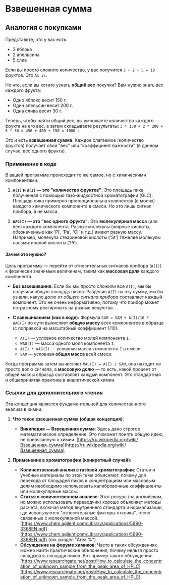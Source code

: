 # Взвешенная сумма

## Аналогия с покупками

Представьте, что у вас есть:
*   3 яблока
*   2 апельсина
*   5 слив

Если вы просто сложите количество, у вас получится `3 + 2 + 5 = 10` фруктов. Это `As is`.

Но что, если вы хотите узнать **общий вес** покупки? Вам нужно знать вес каждого фрукта:
*   Одно яблоко весит 150 г.
*   Один апельсин весит 200 г.
*   Одна слива весит 30 г.

Теперь, чтобы найти общий вес, вы умножаете количество каждого фрукта на его вес, а затем складываете результаты:
`3 * 150 + 2 * 200 + 5 * 30 = 450 + 400 + 150 = 1000 г`

Это и есть **взвешенная сумма**. Каждое слагаемое (количество фруктов) получает свой "вес" или "коэффициент важности" (в данном случае, вес одного фрукта).

### Применение в коде

В вашей программе происходит то же самое, но с химическими компонентами:

1.  **`A(I)` и `B(I)` — это "количество фруктов"**. Это площадь пика, полученная с помощью газо-жидкостной хроматографии (GLC). Площадь пика примерно пропорциональна количеству (в молях) каждого химического компонента в смеси. Но это лишь сигнал прибора, а не масса.

2.  **`WAG(I)` — это "вес одного фрукта"**. Это **молекулярная масса** (или вес) каждого компонента. Разные молекулы (жирные кислоты, обозначенные как 'Pi', 'Pa', 'Ol' и т.д.) имеют разную массу. Например, молекула стеариновой кислоты ('St') тяжелее молекулы пальмитиновой кислоты ('Pi').

#### Зачем это нужно?

Цель программы — перейти от относительных сигналов прибора (`A(I)`) к физически значимым величинам, таким как **массовая доля** каждого компонента.

*   **Без взвешивания:** Если бы мы просто сложили все `A(I)`, мы бы получили общую площадь пиков. Разделив `A(I)` на эту сумму, мы бы узнали, какую *долю от общего сигнала прибора* составляет каждый компонент. Это не очень информативно, потому что прибор может по-разному реагировать на разные вещества.

*   **С взвешиванием (как в коде):** Формула `SAM = SAM + A(I)/10 * WAG(I)` по сути вычисляет **общую массу** всех компонентов в образце (с поправкой на масштабный коэффициент 1/10).
    *   `A(I)` — условное количество молей компонента `I`.
    *   `WAG(I)` — масса одного моля компонента `I`.
    *   `A(I) * WAG(I)` — условная масса компонента `I` в смеси.
    *   `SAM` — условная **общая масса** всей смеси.

Когда программа затем вычисляет `MAL(I) = A(I) / SAM`, она находит не просто долю сигнала, а **массовую долю** — то есть, какой процент от общей массы образца составляет каждый компонент. Это стандартная и общепринятая практика в аналитической химии.

### Ссылки для дополнительного чтения

Эта концепция является фундаментальной для количественного анализа в химии.

1.  **Что такое взвешенная сумма (общая концепция)**:
    *   **Википедия — Взвешенная сумма**: Здесь дано строгое математическое определение. Это поможет понять общую идею, не привязанную к химии.
        [https://ru.wikipedia.org/wiki/Взвешенная_сумма](https://ru.wikipedia.org/wiki/Взвешенная_сумма)

2.  **Применение в хроматографии (конкретный случай)**:
    *   **Количественный анализ в газовой хроматографии**: Статьи и учебные материалы по этой теме объясняют, почему для перехода от площадей пиков к концентрациям или массовым долям необходимо использовать калибровочные коэффициенты или молекулярные массы.
    *   **Статья о количественном анализе**: Этот ресурс (на английском, но можно использовать переводчик) хорошо объясняет методы расчета, включая метод внутреннего стандарта и нормализации, где используются "относительные факторы отклика", тесно связанные с молекулярной массой.
        [https://www.chem.agilent.com/Library/applications/5990-3368EN.pdf](https://www.chem.agilent.com/Library/applications/5990-3368EN.pdf) (см. раздел "Area %")
    *   **Обсуждение на форуме химиков**: Часто в таких обсуждениях можно найти практические объяснения, почему нельзя просто складывать площади пиков. Вот пример такого обсуждения:
        [https://www.researchgate.net/post/How_to_calculate_the_concentration_of_unknown_sample_from_the_peak_area_of_HPLC](https://www.researchgate.net/post/How_to_calculate_the_concentration_of_unknown_sample_from_the_peak_area_of_HPLC)
